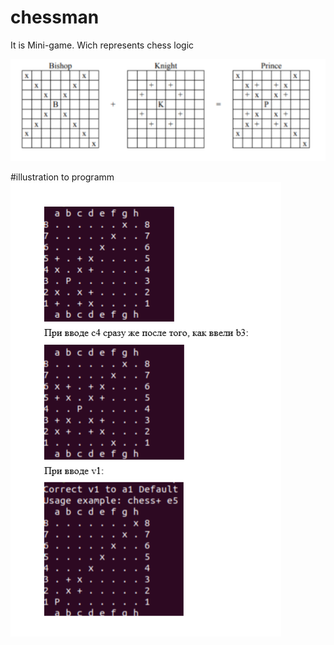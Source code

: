 # chessman
It is Mini-game. Wich represents chess logic

![](https://github.com/Ver33d/chessman/blob/main/photo/1.PNG)

#illustration to programm
![](https://github.com/Ver33d/chessman/blob/main/photo/2.PNG)
